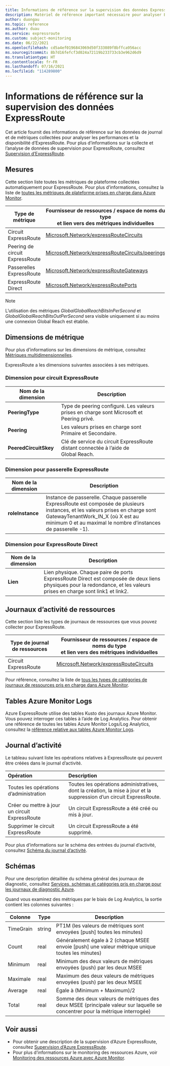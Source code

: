 ```yaml
---
title: Informations de référence sur la supervision des données ExpressRoute
description: Matériel de référence important nécessaire pour analyser ExpressRoute
author: duongau
ms.topic: reference
ms.author: duau
ms.service: expressroute
ms.custom: subject-monitoring
ms.date: 06/22/2021
ms.openlocfilehash: cd5a4ef0196843069d50f333089f8bffca956acc
ms.sourcegitcommit: 8b7d16fefcf3d024a72119b233733cb3e962d6d9
ms.translationtype: HT
ms.contentlocale: fr-FR
ms.lasthandoff: 07/16/2021
ms.locfileid: "114289800"
---
```

# <a name="monitoring-expressroute-data-reference"></a>Informations de référence sur la supervision des données ExpressRoute

Cet article fournit des informations de référence sur les données de journal et de métriques collectées pour analyser les performances et la disponibilité d’ExpressRoute.
Pour plus d’informations sur la collecte et l’analyse de données de supervision pour ExpressRoute, consultez [Supervision d’ExpressRoute](monitor-expressroute.md).

## <a name="metrics"></a>Mesures

Cette section liste toutes les métriques de plateforme collectées automatiquement pour ExpressRoute. Pour plus d’informations, consultez la liste de [toutes les métriques de plateforme prises en charge dans Azure Monitor](../azure-monitor/essentials/metrics-supported.md).

| Type de métrique | Fournisseur de ressources / espace de noms du type<br/> et lien vers des métriques individuelles |
|-------|-----|
| Circuit ExpressRoute | [Microsoft.Network/expressRouteCircuits](../azure-monitor/essentials/metrics-supported.md#microsoftnetworkexpressroutecircuits) |
| Peering de circuit ExpressRoute | [Microsoft.Network/expressRouteCircuits/peerings](../azure-monitor/essentials/metrics-supported.md#microsoftnetworkexpressroutecircuitspeerings) |
| Passerelles ExpressRoute | [Microsoft.Network/expressRouteGateways](../azure-monitor/essentials/metrics-supported.md#microsoftnetworkexpressroutegateways) |
| ExpressRoute Direct | [Microsoft.Network/expressRoutePorts](../azure-monitor/essentials/metrics-supported.md#microsoftnetworkexpressrouteports) |

>[!NOTE]
> L’utilisation des métriques *GlobalGlobalReachBitsInPerSecond* et *GlobalGlobalReachBitsOutPerSecond* sera visible uniquement si au moins une connexion Global Reach est établie.
>

## <a name="metric-dimensions"></a>Dimensions de métrique

Pour plus d’informations sur les dimensions de métrique, consultez [Métriques multidimensionnelles](../azure-monitor/essentials/data-platform-metrics.md#multi-dimensional-metrics).

ExpressRoute a les dimensions suivantes associées à ses métriques.

### <a name="dimension-for-expressroute-circuit"></a>Dimension pour circuit ExpressRoute

| Nom de la dimension | Description |
| ------------------- | ----------------- |
| **PeeringType** | Type de peering configuré. Les valeurs prises en charge sont Microsoft et Peering privé. |
| **Peering** | Les valeurs prises en charge sont Primaire et Secondaire. |
| **PeeredCircuitSkey** | Clé de service du circuit ExpressRoute distant connectée à l’aide de Global Reach. |

### <a name="dimension-for-expressroute-gateway"></a>Dimension pour passerelle ExpressRoute

| Nom de la dimension | Description |
| ------------------- | ----------------- |
| **roleInstance** | Instance de passerelle. Chaque passerelle ExpressRoute est composée de plusieurs instances, et les valeurs prises en charge sont GatewayTenantWork_IN_X (où X est au minimum 0 et au maximal le nombre d’instances de passerelle -1). |

### <a name="dimension-for-express-direct"></a>Dimension pour ExpressRoute Direct

| Nom de la dimension | Description |
| ------------------- | ----------------- |
| **Lien** | Lien physique. Chaque paire de ports ExpressRoute Direct est composée de deux liens physiques pour la redondance, et les valeurs prises en charge sont link1 et link2. |

## <a name="resource-logs"></a>Journaux d’activité de ressources

Cette section liste les types de journaux de ressources que vous pouvez collecter pour ExpressRoute. 

|Type de journal de ressources | Fournisseur de ressources / espace de noms du type<br/> et lien vers des métriques individuelles |
|-------|-----|
| Circuit ExpressRoute | [Microsoft.Network/expressRouteCircuits](../azure-monitor/essentials/resource-logs-categories.md#microsoftnetworkexpressroutecircuits) |

Pour référence, consultez la liste de [tous les types de catégories de journaux de ressources pris en charge dans Azure Monitor](../azure-monitor/essentials/resource-logs-schema.md).

## <a name="azure-monitor-logs-tables"></a>Tables Azure Monitor Logs

Azure ExpressRoute utilise des tables Kusto des journaux Azure Monitor. Vous pouvez interroger ces tables à l’aide de Log Analytics. Pour obtenir une référence de toutes les tables Azure Monitor Logs/Log Analytics, consultez la [référence relative aux tables Azure Monitor Logs](/azure/azure-monitor/reference/tables/tables-resourcetype).

## <a name="activity-log"></a>Journal d’activité

Le tableau suivant liste les opérations relatives à ExpressRoute qui peuvent être créées dans le journal d’activité.

| Opération | Description |
|:---|:---|
| Toutes les opérations d’administration | Toutes les opérations administratives, dont la création, la mise à jour et la suppression d’un circuit ExpressRoute. |
| Créer ou mettre à jour un circuit ExpressRoute | Un circuit ExpressRoute a été créé ou mis à jour. |
| Supprimer le circuit ExpressRoute | Un circuit ExpressRoute a été supprimé.|

Pour plus d’informations sur le schéma des entrées du journal d’activité, consultez [Schéma du journal d’activité](../azure-monitor/essentials/activity-log-schema.md).

## <a name="schemas"></a>Schémas

Pour une description détaillée du schéma général des journaux de diagnostic, consultez [Services, schémas et catégories pris en charge pour les journaux de diagnostic Azure](../azure-monitor/essentials/resource-logs-schema.md).

Quand vous examinez des métriques par le biais de Log Analytics, la sortie contient les colonnes suivantes :

|**Colonne**|**Type**|**Description**|
| --- | --- | --- |
|TimeGrain|string|PT1M (les valeurs de métriques sont envoyées [push] toutes les minutes)|
|Count|real|Généralement égale à 2 (chaque MSEE envoie [push] une valeur métrique unique toutes les minutes)|
|Minimum|real|Minimum des deux valeurs de métriques envoyées (push) par les deux MSEE|
|Maximale|real|Maximum des deux valeurs de métriques envoyées (push) par les deux MSEE|
|Average|real|Égale à (Minimum + Maximum)/2|
|Total|real|Somme des deux valeurs de métriques des deux MSEE (principale valeur sur laquelle se concentrer pour la métrique interrogée)|

## <a name="see-also"></a>Voir aussi

- Pour obtenir une description de la supervision d’Azure ExpressRoute, consultez [Supervision d’Azure ExpressRoute](monitor-expressroute.md).
- Pour plus d’informations sur le monitoring des ressources Azure, voir [Monitoring des ressources Azure avec Azure Monitor](../azure-monitor/essentials/monitor-azure-resource.md).